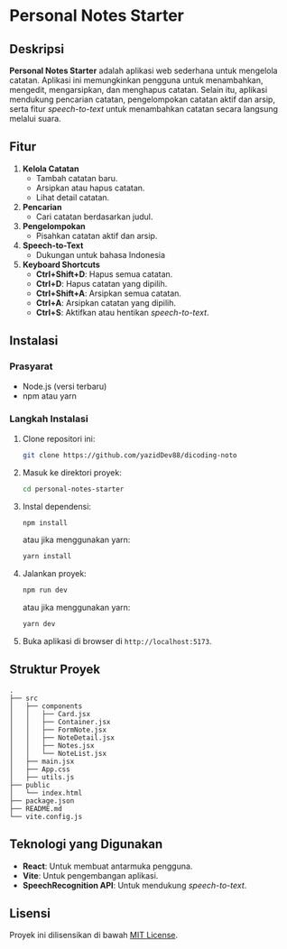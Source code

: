 # Personal Notes Starter

## Deskripsi
**Personal Notes Starter** adalah aplikasi web sederhana untuk mengelola catatan. Aplikasi ini memungkinkan pengguna untuk menambahkan, mengedit, mengarsipkan, dan menghapus catatan. Selain itu, aplikasi mendukung pencarian catatan, pengelompokan catatan aktif dan arsip, serta fitur *speech-to-text* untuk menambahkan catatan secara langsung melalui suara.

## Fitur
1. **Kelola Catatan**
   - Tambah catatan baru.
   - Arsipkan atau hapus catatan.
   - Lihat detail catatan.
2. **Pencarian**
   - Cari catatan berdasarkan judul.
3. **Pengelompokan**
   - Pisahkan catatan aktif dan arsip.
4. **Speech-to-Text**
   - Dukungan untuk bahasa Indonesia
5. **Keyboard Shortcuts**
   - **Ctrl+Shift+D**: Hapus semua catatan.
   - **Ctrl+D**: Hapus catatan yang dipilih.
   - **Ctrl+Shift+A**: Arsipkan semua catatan.
   - **Ctrl+A**: Arsipkan catatan yang dipilih.
   - **Ctrl+S**: Aktifkan atau hentikan *speech-to-text*.

## Instalasi

### Prasyarat
- Node.js (versi terbaru)
- npm atau yarn

### Langkah Instalasi
1. Clone repositori ini:
   ```bash
   git clone https://github.com/yazidDev88/dicoding-noto
   ```
2. Masuk ke direktori proyek:
   ```bash
   cd personal-notes-starter
   ```
3. Instal dependensi:
   ```bash
   npm install
   ```
   atau jika menggunakan yarn:
   ```bash
   yarn install
   ```
4. Jalankan proyek:
   ```bash
   npm run dev
   ```
   atau jika menggunakan yarn:
   ```bash
   yarn dev
   ```
5. Buka aplikasi di browser di `http://localhost:5173`.

## Struktur Proyek
```
.
├── src
│   ├── components
│   │   ├── Card.jsx
│   │   ├── Container.jsx
│   │   ├── FormNote.jsx
│   │   ├── NoteDetail.jsx
│   │   ├── Notes.jsx
│   │   └── NoteList.jsx
│   ├── main.jsx
│   ├── App.css
│   ├── utils.js
├── public
│   └── index.html
├── package.json
├── README.md
└── vite.config.js
```

## Teknologi yang Digunakan
- **React**: Untuk membuat antarmuka pengguna.
- **Vite**: Untuk pengembangan aplikasi.
- **SpeechRecognition API**: Untuk mendukung *speech-to-text*.

## Lisensi
Proyek ini dilisensikan di bawah [MIT License](LICENSE).
